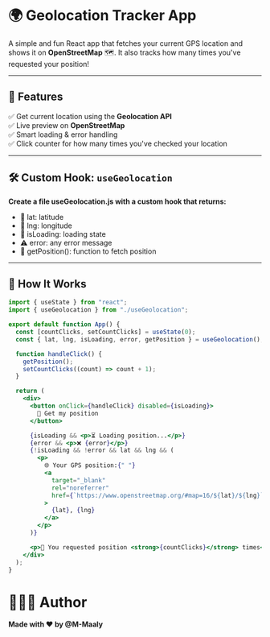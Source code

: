 # 🌍 Geolocation Tracker App

A simple and fun React app that fetches your current GPS location and shows it on **OpenStreetMap** 🗺️. It also tracks how many times you've requested your position!

---

## 🚀 Features

✅ Get current location using the **Geolocation API**  
✅ Live preview on **OpenStreetMap**  
✅ Smart loading & error handling  
✅ Click counter for how many times you've checked your location  

---

## 🛠️ Custom Hook: ```useGeolocation```
**Create a file useGeolocation.js with a custom hook that returns:**
- 📌 lat: latitude
- 📌 lng: longitude
- 🔄 isLoading: loading state
- ⚠️ error: any error message
- 🧭 getPosition(): function to fetch position

---

## 🧠 How It Works

```jsx
import { useState } from "react";
import { useGeolocation } from "./useGeolocation";

export default function App() {
  const [countClicks, setCountClicks] = useState(0);
  const { lat, lng, isLoading, error, getPosition } = useGeolocation();

  function handleClick() {
    getPosition();
    setCountClicks((count) => count + 1);
  }

  return (
    <div>
      <button onClick={handleClick} disabled={isLoading}>
        📍 Get my position
      </button>

      {isLoading && <p>⏳ Loading position...</p>}
      {error && <p>❌ {error}</p>}
      {!isLoading && !error && lat && lng && (
        <p>
          🌐 Your GPS position:{" "}
          <a
            target="_blank"
            rel="noreferrer"
            href={`https://www.openstreetmap.org/#map=16/${lat}/${lng}`}
          >
            {lat}, {lng}
          </a>
        </p>
      )}

      <p>🧮 You requested position <strong>{countClicks}</strong> times</p>
    </div>
  );
}
```
# 👨🏼‍🚀 Author
**Made with ❤️ by @M-Maaly**
